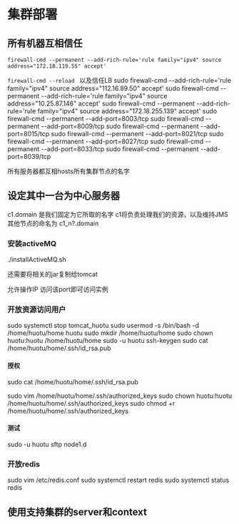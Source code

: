 # 集群部署
## 所有机器互相信任
` firewall-cmd --permanent --add-rich-rule='rule family="ipv4" source address="172.18.119.55" accept'
`

`firewall-cmd --reload
`
以及信任LB
sudo firewall-cmd --add-rich-rule='rule family="ipv4" source address="112.16.89.50" accept'
sudo firewall-cmd --permanent --add-rich-rule='rule family="ipv4" source address="10.25.87.146" accept'
sudo firewall-cmd --permanent --add-rich-rule='rule family="ipv4" source address="172.18.255.139" accept'
sudo firewall-cmd --permanent --add-port=8003/tcp
sudo firewall-cmd --permanent --add-port=8009/tcp
sudo firewall-cmd --permanent --add-port=8015/tcp
sudo firewall-cmd --permanent --add-port=8021/tcp
sudo firewall-cmd --permanent --add-port=8027/tcp
sudo firewall-cmd --permanent --add-port=8033/tcp
sudo firewall-cmd --permanent --add-port=8039/tcp


所有服务器都互相hosts所有集群节点的名字


## 设定其中一台为中心服务器
c1.domain
是我们固定为它所取的名字
c1将负责处理我们的资源，以及维持JMS
其他节点的命名为
c1_n?.domain
### 安装activeMQ
./installActiveMQ.sh

还需要将相关的jar复制给tomcat

允许操作IP 访问该port即可访问实例

### 开放资源访问用户
sudo systemctl stop tomcat_huotu
sudo usermod -s /bin/bash -d /home/huotu/home huotu
sudo mkdir /home/huotu/home
sudo chown huotu:huotu /home/huotu/home
sudo -u huotu ssh-keygen
sudo cat /home/huotu/home/.ssh/id_rsa.pub

#### 授权
sudo cat /home/huotu/home/.ssh/id_rsa.pub

sudo vim /home/huotu/home/.ssh/authorized_keys
sudo chown huotu:huotu /home/huotu/home/.ssh/authorized_keys
sudo chmod +r /home/huotu/home/.ssh/authorized_keys
#### 测试
sudo -u huotu sftp node1.d
### 开放redis
sudo vim /etc/redis.conf
sudo systemctl restart redis
sudo systemctl status redis
## 使用支持集群的server和context


